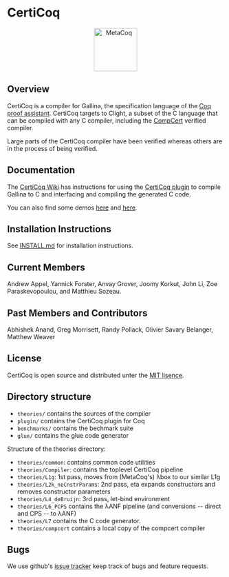 # CertiCoq

<p align="center">
<img src="https://zoep.github.io/certicoq.png" alt="MetaCoq" width="100px"/>
</p>

## Overview

CertiCoq is a compiler for Gallina, the specification language of the [Coq proof assistant](https://coq.inria.fr/refman/index.html). CertiCoq targets to Clight, a subset of the C language that can be compiled with any C compiler, including the [CompCert](http://compcert.org) verified compiler.

Large parts of the CertiCoq compiler have been verified whereas others are in the process of being verified.

## Documentation

The [CertiCoq Wiki](https://github.com/PrincetonUniversity/certicoq/wiki) has instructions for using the [CertiCoq plugin](https://github.com/PrincetonUniversity/certicoq/wiki/The-CertiCoq-plugin) to compile Gallina to C and interfacing and compiling the generated C code.

You can also find some demos [here](https://github.com/PrincetonUniversity/certicoq/blob/master/benchmarks/tests.v) and [here](https://github.com/PrincetonUniversity/certicoq/blob/master/benchmarks/axioms/tests.v).

## Installation Instructions

See [INSTALL.md](INSTALL.md)  for installation instructions.

## Current Members

Andrew Appel, Yannick Forster, Anvay Grover, Joomy Korkut, John Li, Zoe Paraskevopoulou, and Matthieu Sozeau.

## Past Members and Contributors

Abhishek Anand, Greg Morrisett, Randy Pollack, Olivier Savary Belanger, Matthew Weaver

## License 

CertiCoq is open source and distributed unter the [MIT lisence](LICENSE.md).

## Directory structure

* `theories/` contains the sources of the compiler
* `plugin/` contains the CertiCoq plugin for Coq 
* `benchmarks/` contains the bechmark suite
* `glue/` contains the glue code generator

Structure of the theories directory:

* `theories/common`: contains common code utilities 
* `theories/Compiler`: contains the toplevel CertiCoq pipeline 
* `theories/L1g`: 1st pass, moves from (MetaCoq's) λbox to our similar L1g
* `theories/L2k_noCnstrParams`: 2nd pass, eta expands constructors and removes constructor parameters 
* `theories/L4_deBruijn`: 3rd pass, let-bind environment
* `theories/L6_PCPS` contains the λANF pipeline (and conversions -- direct and CPS -- to λANF)
* `theories/L7` contains the C code generator.
* `theories/compcert` contains a local copy of the compcert compiler


## Bugs 

We use github's [issue tracker](https://github.com/PrincetonUniversity/certicoq/issues) keep track of bugs and feature requests.
